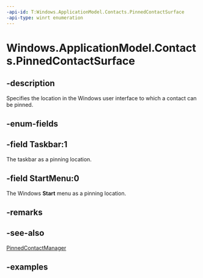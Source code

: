 ```yaml
---
-api-id: T:Windows.ApplicationModel.Contacts.PinnedContactSurface
-api-type: winrt enumeration
---
```


<!-- Enumeration syntax.
public enum PinnedContactSurface : int {
	StartMenu = 0
	Taskbar = 1
}
-->

# Windows.ApplicationModel.Contacts.PinnedContactSurface

## -description
Specifies the location in the Windows user interface to which a contact can be pinned.

## -enum-fields

## -field Taskbar:1
The taskbar as a pinning location.

## -field StartMenu:0
The Windows **Start** menu as a pinning location.

## -remarks

## -see-also
[PinnedContactManager](pinnedcontactmanager.md)

## -examples
